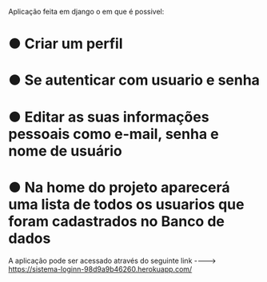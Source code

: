 Aplicação feita em django o em que é possivel:

# ● Criar um perfil
# ● Se autenticar com usuario e senha
# ● Editar as suas informações pessoais como e-mail, senha e nome de usuário
# ● Na home do projeto aparecerá uma lista de todos os usuarios que foram cadastrados no Banco de dados

A aplicação pode ser acessado através do seguinte link ----> https://sistema-loginn-98d9a9b46260.herokuapp.com/
